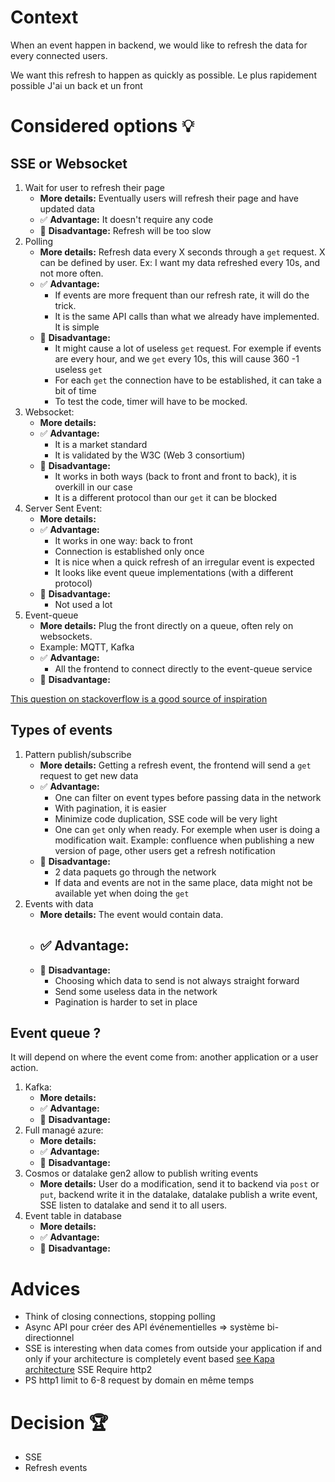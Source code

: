 # Context

When an event happen in backend, we would like to refresh the data for every connected users.

We want this refresh to happen as quickly as possible. 
Le plus rapidement possible
J'ai un back et un front


# Considered options 💡

## SSE or Websocket
1. Wait for user to refresh their page
    - **More details:** Eventually users will refresh their page and have updated data 
    - ✅ **Advantage:** It doesn't require any code
    - 🚫 **Disadvantage:** Refresh will be too slow
2. Polling 
    - **More details:** Refresh data every X seconds through a `get` request. X can be defined by user. Ex: I want my data refreshed every 10s, and not more often.  
    - ✅ **Advantage:** 
      - If events are more frequent than our refresh rate, it will do the trick.
      - It is the same API calls than what we already have implemented. It is simple
    - 🚫 **Disadvantage:**
      - It might cause a lot of useless `get` request. For exemple if events are every hour, and we `get` every 10s, this will cause 360 -1 useless `get` 
      - For each `get` the connection have to be established, it can take a bit of time
      - To test the code, timer will have to be mocked.
3. Websocket: 
    - **More details:** 
    - ✅ **Advantage:** 
      - It is a market standard
      - It is validated by the W3C (Web 3 consortium)
    - 🚫 **Disadvantage:** 
      - It works in both ways (back to front and front to back), it is overkill in our case
      - It is a different protocol than our `get` it can be blocked
4. Server Sent Event: 
    - **More details:** 
    - ✅ **Advantage:**
      - It works in one way: back to front
      - Connection is established only once
      - It is nice when a quick refresh of an irregular event is expected
      - It looks like event queue implementations (with a different protocol)
    - 🚫 **Disadvantage:** 
      - Not used a lot
5. Event-queue
    - **More details:** Plug the front directly on a queue, often rely on websockets.
    - Example: MQTT, Kafka
    - ✅ **Advantage:**
      - All the frontend to connect directly to the event-queue service
    - 🚫 **Disadvantage:**

[This question on stackoverflow is a good source of inspiration](https://stackoverflow.com/questions/5195452/websockets-vs-server-sent-events-eventsource)

## Types of events
1. Pattern publish/subscribe
    - **More details:** Getting a refresh event, the frontend will send a `get` request to get new data  
    - ✅ **Advantage:** 
      - One can filter on event types before passing data in the network
      - With pagination, it is easier
      - Minimize code duplication, SSE code will be very light
      - One can `get` only when ready. For exemple when user is doing a modification wait. Example: confluence when publishing a new version of page, other users get a refresh notification
    - 🚫 **Disadvantage:**
      - 2 data paquets go through the network
      - If data and events are not in the same place, data might not be available yet when doing the `get`
2. Events with data
    - **More details:** The event would contain data. 
    - ✅ **Advantage:** 
      - 
    - 🚫 **Disadvantage:**
      - Choosing which data to send is not always straight forward
      - Send some useless data in the network
      - Pagination is harder to set in place

   
## Event queue ?

It will depend on where the event come from: another application or a user action. 
1. Kafka: 
    - **More details:** 
    - ✅ **Advantage:** 
    - 🚫 **Disadvantage:** 
2. Full managé azure: 
    - **More details:** 
    - ✅ **Advantage:** 
    - 🚫 **Disadvantage:** 
3. Cosmos or datalake gen2 allow to publish writing events
   - **More details:** User do a modification, send it to backend via `post` or `put`, backend write it in the datalake,
   datalake publish a write event, SSE listen to datalake and send it to all users.
4. Event table in database
    - **More details:** 
    - ✅ **Advantage:** 
    - 🚫 **Disadvantage:**

# Advices 
- Think of closing connections, stopping polling
- Async API pour créer des API événementielles => système bi-directionnel
- SSE is interesting when data comes from outside your application if and only if your architecture is completely event based
[see Kapa architecture](https://www.kai-waehner.de/blog/2021/09/23/real-time-kappa-architecture-mainstream-replacing-batch-lambda/)
SSE Require http2
- PS http1 limit to 6-8 request by domain en même temps


# Decision 🏆
- SSE 
- Refresh events